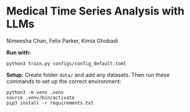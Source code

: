 # Medical Time Series Analysis with LLMs
Nimeesha Chan, Felix Parker, Kimia Ghobadi

**Run with:**
```
python3 train.py configs/config_default.toml
```


**Setup:**
Create folder `data/` and add any datasets.
Then run these commands to set up the correct environment:
```
python3 -m venv .venv
source .venv/bin/activate
pip3 install -r requirements.txt
```
